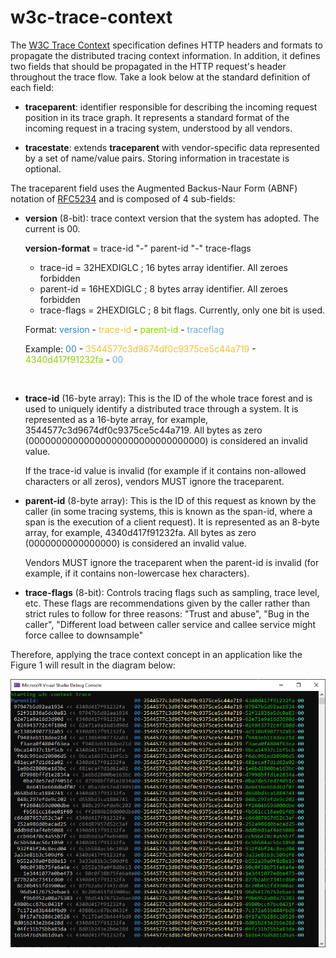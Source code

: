 # w3c-trace-context

The [W3C Trace Context](https://www.w3.org/TR/trace-context/) specification defines HTTP headers and formats to propagate the distributed tracing context information. In addition, it defines two fields that should be propagated in the HTTP request's header throughout the trace flow. Take a look below at the standard definition of each field:

- **traceparent**: identifier responsible for describing the incoming request position in its trace graph. It represents a standard format of the incoming request in a tracing system, understood by all vendors.

- **tracestate**: extends **traceparent** with vendor-specific data represented by a set of name/value pairs. Storing information in tracestate is optional.
  
The traceparent field uses the Augmented Backus-Naur Form (ABNF) notation of [RFC5234](https://www.w3.org/TR/trace-context/#bib-rfc5234) and is composed of 4 sub-fields:

- **version** (8-bit): trace context version that the system has adopted. The current is 00.
  
    **version-format**   = trace-id "-" parent-id "-" trace-flags
  - trace-id         = 32HEXDIGLC  ; 16 bytes array identifier. All zeroes forbidden
  - parent-id        = 16HEXDIGLC  ; 8 bytes array identifier. All zeroes forbidden
  - trace-flags      = 2HEXDIGLC   ; 8 bit flags. Currently, only one bit is used.

  Format: 
<span style="color:#2986cc"> version </span> - 
<span style="color:#f1c232"> trace-id </span> - 
<span style="color:#8fce00"> parent-id </span> - 
<span style="color:#6fa8dc"> traceflag </span>

  Example: 
<span style="color:#2986cc"> 00 </span> -
<span style="color:#f1c232"> 3544577c3d9674df0c9375ce5c44a719 </span> - 
<span style="color:#8fce00"> 4340d417f91232fa </span> - 
<span style="color:#6fa8dc"> 00 </span>

</br>

- **trace-id** (16-byte array): This is the ID of the whole trace forest and is used to uniquely identify a distributed trace through a system. It is represented as a 16-byte array, for example, 3544577c3d9674df0c9375ce5c44a719. All bytes as zero (00000000000000000000000000000000) is considered an invalid value.

    If the trace-id value is invalid (for example if it contains non-allowed characters or all zeros), vendors MUST ignore the traceparent.

- **parent-id** (8-byte array): This is the ID of this request as known by the caller (in some tracing systems, this is known as the span-id, where a span is the execution of a client request). It is represented as an 8-byte array, for example, 4340d417f91232fa. All bytes as zero (0000000000000000) is considered an invalid value.

    Vendors MUST ignore the traceparent when the parent-id is invalid (for example, if it contains non-lowercase hex characters).

- **trace-flags** (8-bit): Controls tracing flags such as sampling, trace level, etc. These flags are recommendations given by the caller rather than strict rules to follow for three reasons: "Trust and abuse", "Bug in the caller", "Different load between caller service and callee service might force callee to downsample"

Therefore, applying the trace context concept in an application like the Figure 1 will result in the diagram below:

![Tux, the Linux mascot](/images/traceparent-demo.png)